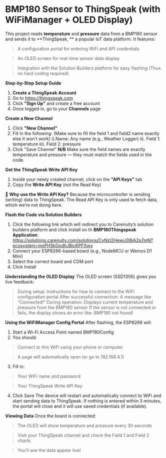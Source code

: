# **BMP180 Sensor to ThingSpeak (with WiFiManager + OLED Display)**

This project reads **temperature** and **pressure** data from a BMP180 sensor and sends it to **ThingSpeak, ** a popular IoT data platform. It features:
> A configuration portal for entering WiFi and API credentials

> An OLED screen for real-time sensor data display

> Integration with the Solution Builders platform for easy flashing (Thus no hard coding required)

**Step-by-Step Setup Guide**

 1. **Create a ThingSpeak Account**
1.	Go to https://thingspeak.com
2.	Click **"Sign Up"** and create a free account
3.	Once logged in, go to your **Channels** page

**Create a New Channel**
1.	Click **"New Channel"**
2.	Fill in the following: (Make sure to fill the field 1 and field2 name exactly else it won’t work)
i).Name: Any name (e.g., Weather Logger)
ii). Field 1: temperature
iii).	Field 2: pressure
3.	Click "Save Channel"
**N/B** Make sure the field names are exactly temperature and pressure — they must match the fields used in the code.

**Get the ThingSpeak Write API Key**
1.	Inside your newly created channel, click on the  **"API Keys"** tab
2.	Copy the **Write API Key** (not the Read Key)
   
🔸 **Why use the Write API Key?**
Because the microcontroller is sending (writing) data to ThingSpeak. The Read API Key is only used to fetch data, which we’re not doing here.

**Flash the Code via Solution Builders**
1.	Click the following link which will redirect you to Carenuity’s solution builders platform and click install on th **BMP180Thingspeak Application**: https://solutions.carenuity.com/solutions/CvNzl2HewiJ08jA2p7mN?ecosystem=mxPH5kGodhJBicKPFXwx
2.	Connect your ESP8266-based board (e.g., NodeMCU or Wemos D1 Mini)
3.	Select the correct board and COM port
4.	Click Install

**Understanding the OLED Display**
The OLED screen (SSD1306) gives you live feedback:
> During setup: Instructions for how to connect to the WiFi configuration portal
> After successful connection: A message like “Connected!”
> During operation: Displays current temperature and pressure from the BMP180 sensor
If the sensor is not connected or fails, the display shows an error like:
> BMP180 not found!

**Using the WiFiManager Config Portal**
After flashing, the ESP8266 will:
1.	Start a Wi-Fi Access Point named BMP180Config
2.	You should:
> Connect to this WiFi using your phone or computer

> A page will automatically open (or go to 192.168.4.1)

3.	Fill in:
> Your WiFi name and password

> Your ThingSpeak Write API Key
4.	Click Save
The device will restart and automatically connect to WiFi and start sending data to ThingSpeak.
If nothing is entered within 3 minutes, the portal will close and it will use saved credentials (if available).

**Viewing Data**
Once the board is connected:
> The OLED will show temperature and pressure every 30 seconds

> Visit your ThingSpeak channel and check the Field 1 and Field 2 charts

> You’ll see the data appear live!
